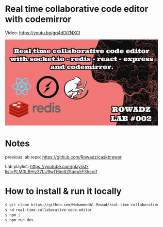 ﻿# Real time collaborative code editor with codemirror
 
 Video:
 https://youtu.be/gq4dDiZNXCI

<img src="thumb2.png">

# Notes

previous lab repo:
https://github.com/Rowadz/caskbrewer

Lab playlist:
https://youtube.com/playlist?list=PLM0LBHjz37LU9wTI6mttZ5qeu5F3hcotf

# How to install & run it locally

```bash
$ git clone https://github.com/MohammedAl-Rowad/real-time-collaborative-code-editor.git
$ cd real-time-collaborative-code-editor
$ npm i 
$ npm run dev
```
